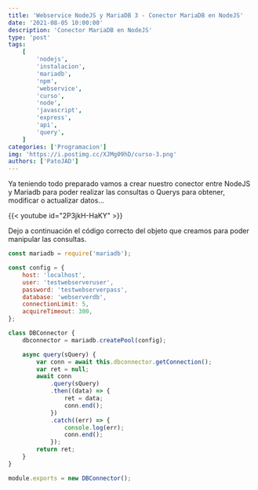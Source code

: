 ```yaml
---
title: 'Webservice NodeJS y MariaDB 3 - Conector MariaDB en NodeJS'
date: '2021-08-05 10:00:00'
description: 'Conector MariaDB en NodeJS'
type: 'post'
tags:
    [
        'nodejs',
        'instalacion',
        'mariadb',
        'npm',
        'webservice',
        'curso',
        'node',
        'javascript',
		'express',
		'api',
		'query',
    ]
categories: ['Programacion']
img: 'https://i.postimg.cc/XJMg09hD/curso-3.png'
authors: ['PatoJAD']
---
```


Ya teniendo todo preparado vamos a crear nuestro conector entre NodeJS y Mariadb para poder realizar las consultas o Querys para obtener, modificar o actualizar datos...

{{< youtube id="2P3jkH-HaKY" >}}

Dejo a continuación el código correcto del objeto que creamos para poder manipular las consultas.

```javascript
const mariadb = require('mariadb');

const config = {
	host: 'localhost',
	user: 'testwebserveruser',
	password: 'testwebserverpass',
	database: 'webserverdb',
	connectionLimit: 5,
	acquireTimeout: 300,
};

class DBConnector {
	dbconnector = mariadb.createPool(config);

	async query(sQuery) {
		var conn = await this.dbconnector.getConnection();
		var ret = null;
		await conn
			.query(sQuery)
			.then((data) => {
				ret = data;
				conn.end();
			})
			.catch((err) => {
				console.log(err);
				conn.end();
			});
		return ret;
	}
}

module.exports = new DBConnector();
```
